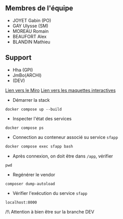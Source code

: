 ## Membres de l'équipe 
- JOYET Gabin (PO)
- GAY Ulysse (SM)
- MOREAU Romain
- BEAUFORT Alex
- BLANDIN Mathieu

## Support
- Hha (GPI)
- JmBo(ARCHI)
- (DEV)

[Lien vers le Miro](https://miro.com/app/board/uXjVNeCX4Lg=/)
[Lien vers les maquettes interactives](https://app.uizard.io/p/d68e54e8/preview)

- Démarrer la stack
```
docker compose up --build
```
- Inspecter l'état des services
```
docker compose ps
```
 - Connection au conteneur associé su service `sfapp`
```bash
docker compose exec sfapp bash
```
- Après connexion, on doit être dans `/app`, vérifier
```
pwd
```
- Regénérer le vendor
```
composer dump-autoload
```

- Vérifier l'exécution du service `sfapp`
```
localhost:8000
```
 /!\ Attention à bien être sur la branche DEV
